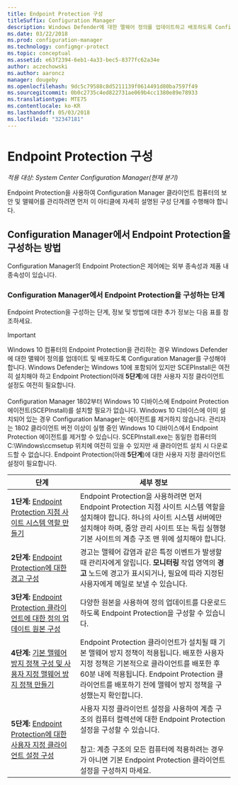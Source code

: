 ```yaml
---
title: Endpoint Protection 구성
titleSuffix: Configuration Manager
description: Windows Defender에 대한 맬웨어 정의를 업데이트하고 배포하도록 Configuration Manager를 설정하는 방법을 알아봅니다.
ms.date: 03/22/2018
ms.prod: configuration-manager
ms.technology: configmgr-protect
ms.topic: conceptual
ms.assetid: e63f2394-6eb1-4a33-bec5-8377fc62a34e
author: aczechowski
ms.author: aaroncz
manager: dougeby
ms.openlocfilehash: 9dc5c79588c8d5211139f0614491d80ba7597f49
ms.sourcegitcommit: 0b0c2735c4ed822731ae069b4cc1380e89e78933
ms.translationtype: MTE75
ms.contentlocale: ko-KR
ms.lasthandoff: 05/03/2018
ms.locfileid: "32347181"
---
```

# <a name="configure-endpoint-protection"></a>Endpoint Protection 구성

*적용 대상: System Center Configuration Manager(현재 분기)*

Endpoint Protection을 사용하여 Configuration Manager 클라이언트 컴퓨터의 보안 및 맬웨어를 관리하려면 먼저 이 아티클에 자세히 설명된 구성 단계를 수행해야 합니다.  

## <a name="how-to-configure-endpoint-protection-in-configuration-manager"></a>Configuration Manager에서 Endpoint Protection을 구성하는 방법  
 Configuration Manager의 Endpoint Protection은 제어에는 외부 종속성과 제품 내 종속성이 있습니다.  

### <a name="steps-to-configure-endpoint-protection-in-configuration-manager"></a>Configuration Manager에서 Endpoint Protection을 구성하는 단계  
 Endpoint Protection을 구성하는 단계, 정보 및 방법에 대한 추가 정보는 다음 표를 참조하세요.  

> [!IMPORTANT]  
>  Windows 10 컴퓨터의 Endpoint Protection을 관리하는 경우 Windows Defender에 대한 맬웨어 정의를 업데이트 및 배포하도록 Configuration Manager를 구성해야 합니다. Windows Defender는 Windows 10에 포함되어 있지만 SCEPInstall은 여전히 설치해야 하고 Endpoint Protection(아래 **5단계**)에 대한 사용자 지정 클라이언트 설정도 여전히 필요합니다. </br> </br>
> Configuration Manager 1802부터 Windows 10 디바이스에 Endpoint Protection 에이전트(SCEPInstall)를 설치할 필요가 없습니다. Windows 10 디바이스에 이미 설치되어 있는 경우 Configuration Manager는 에이전트를 제거하지 않습니다. 관리자는 1802 클라이언트 버전 이상이 실행 중인 Windows 10 디바이스에서 Endpoint Protection 에이전트를 제거할 수 있습니다. SCEPInstall.exe는 동일한 컴퓨터의 C:\Windows\ccmsetup 위치에 여전히 있을 수 있지만 새 클라이언트 설치 시 다운로드할 수 없습니다. Endpoint Protection(아래 **5단계**)에 대한 사용자 지정 클라이언트 설정이 필요합니다. <!--503654-->

|단계|세부 정보|  
|-----------|-------------|  
|**1단계:** [Endpoint Protection 지점 사이트 시스템 역할 만들기](endpoint-protection-site-role.md)|Endpoint Protection을 사용하려면 먼저 Endpoint Protection 지점 사이트 시스템 역할을 설치해야 합니다. 하나의 사이트 시스템 서버에만 설치해야 하며, 중앙 관리 사이트 또는 독립 실행형 기본 사이트의 계층 구조 맨 위에 설치해야 합니다. |  
|**2단계:** [Endpoint Protection에 대한 경고 구성](endpoint-configure-alerts.md)|경고는 맬웨어 감염과 같은 특정 이벤트가 발생할 때 관리자에게 알립니다. **모니터링** 작업 영역의 **경고** 노드에 경고가 표시되거나, 필요에 따라 지정된 사용자에게 메일로 보낼 수 있습니다. |  
|**3단계:** [Endpoint Protection 클라이언트에 대한 정의 업데이트 원본 구성](endpoint-definition-updates.md)|다양한 원본을 사용하여 정의 업데이트를 다운로드하도록 Endpoint Protection을 구성할 수 있습니다. |  
|**4단계:** [기본 맬웨어 방지 정책 구성 및 사용자 지정 맬웨어 방지 정책 만들기](endpoint-antimalware-policies.md)|Endpoint Protection 클라이언트가 설치될 때 기본 맬웨어 방지 정책이 적용됩니다. 배포한 사용자 지정 정책은 기본적으로 클라이언트를 배포한 후 60분 내에 적용됩니다. Endpoint Protection 클라이언트를 배포하기 전에 맬웨어 방지 정책을 구성했는지 확인합니다. |  
|**5단계:** [Endpoint Protection에 대한 사용자 지정 클라이언트 설정 구성](endpoint-protection-configure-client.md)|사용자 지정 클라이언트 설정을 사용하여 계층 구조의 컴퓨터 컬렉션에 대한 Endpoint Protection 설정을 구성할 수 있습니다.<br /><br /> 참고: 계층 구조의 모든 컴퓨터에 적용하려는 경우가 아니면 기본 Endpoint Protection 클라이언트 설정을 구성하지 마세요. |  
